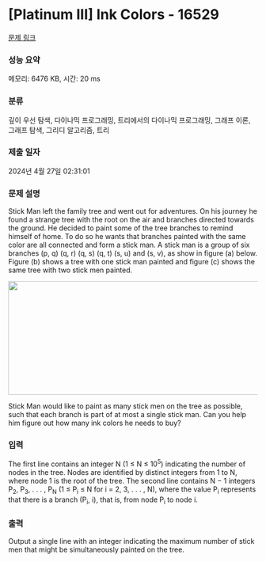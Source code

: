 # [Platinum III] Ink Colors - 16529 

[문제 링크](https://www.acmicpc.net/problem/16529) 

### 성능 요약

메모리: 6476 KB, 시간: 20 ms

### 분류

깊이 우선 탐색, 다이나믹 프로그래밍, 트리에서의 다이나믹 프로그래밍, 그래프 이론, 그래프 탐색, 그리디 알고리즘, 트리

### 제출 일자

2024년 4월 27일 02:31:01

### 문제 설명

<p>Stick Man left the family tree and went out for adventures. On his journey he found a strange tree with the root on the air and branches directed towards the ground. He decided to paint some of the tree branches to remind himself of home. To do so he wants that branches painted with the same color are all connected and form a stick man. A stick man is a group of six branches (p, q) (q, r) (q, s) (q, t) (s, u) and (s, v), as show in figure (a) below. Figure (b) shows a tree with one stick man painted and figure (c) shows the same tree with two stick men painted.</p>

<p style="text-align: center;"><img alt="" src="https://upload.acmicpc.net/cb79e059-4d3a-4914-b904-129db66006b1/-/preview/" style="width: 550px; height: 230px;"></p>

<p>Stick Man would like to paint as many stick men on the tree as possible, such that each branch is part of at most a single stick man. Can you help him figure out how many ink colors he needs to buy?</p>

### 입력 

 <p>The first line contains an integer N (1 ≤ N ≤ 10<sup>5</sup>) indicating the number of nodes in the tree. Nodes are identified by distinct integers from 1 to N, where node 1 is the root of the tree. The second line contains N − 1 integers P<sub>2</sub>, P<sub>3</sub>, . . . , P<sub>N</sub> (1 ≤ P<sub>i</sub> ≤ N for i = 2, 3, . . . , N), where the value P<sub>i</sub> represents that there is a branch (P<sub>i</sub>, i), that is, from node P<sub>i</sub> to node i.</p>

### 출력 

 <p>Output a single line with an integer indicating the maximum number of stick men that might be simultaneously painted on the tree.</p>

